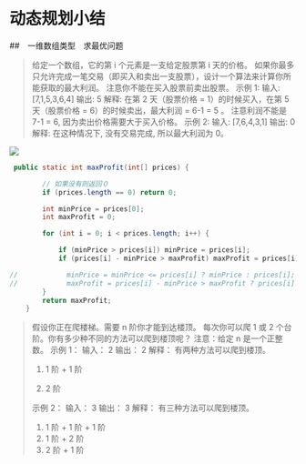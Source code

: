 # 动态规划小结

##　一维数组类型　求最优问题
>给定一个数组，它的第 i 个元素是一支给定股票第 i 天的价格。
 如果你最多只允许完成一笔交易（即买入和卖出一支股票），设计一个算法来计算你所能获取的最大利润。
 注意你不能在买入股票前卖出股票。
 示例 1:
 输入: [7,1,5,3,6,4]
 输出: 5
 解释: 在第 2 天（股票价格 = 1）的时候买入，在第 5 天（股票价格 = 6）的时候卖出，最大利润 = 6-1 = 5 。
      注意利润不能是 7-1 = 6, 因为卖出价格需要大于买入价格。
 示例 2:
 输入: [7,6,4,3,1]
 输出: 0
 解释: 在这种情况下, 没有交易完成, 所以最大利润为 0。



![](https://pic.leetcode-cn.com/cc4ef55d97cfef6f9215285c7573027c4b265c31101dd54e8555a7021c95c927-file_1555699418271)

```java
 public static int maxProfit(int[] prices) {

     	// 如果没有则返回０
        if (prices.length == 0) return 0;

        int minPrice = prices[0];
        int maxProfit = 0;

        for (int i = 0; i < prices.length; i++) {

            if (minPrice > prices[i]) minPrice = prices[i];
            if (prices[i] - minPrice > maxProfit) maxProfit = prices[i] - minPrice;

//            minPrice = minPrice <= prices[i] ? minPrice : prices[i];
//            maxProfit = prices[i] - minPrice > maxProfit ? prices[i] - minPrice : maxProfit;
        }
        return maxProfit;
    }
```









>假设你正在爬楼梯。需要 n 阶你才能到达楼顶。
> 每次你可以爬 1 或 2 个台阶。你有多少种不同的方法可以爬到楼顶呢？
>注意：给定 n 是一个正整数。
> 示例 1：
>输入： 2
>输出： 2
>解释： 有两种方法可以爬到楼顶。
>
>1. 1 阶 + 1 阶
>
>2. 2 阶
>
>示例 2：
>输入： 3
>输出： 3
>解释： 有三种方法可以爬到楼顶。
>
>1.  1 阶 + 1 阶 + 1 阶
>2.  1 阶 + 2 阶
>3.  2 阶 + 1 阶



